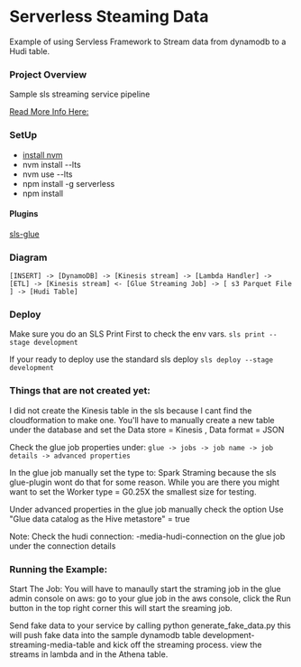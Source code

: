 # Serverless Steaming Data

Example of using Servless Framework to Stream data from dynamodb to a Hudi table.

### Project Overview

Sample sls streaming service pipeline

[Read More Info Here:](https://aws.amazon.com/blogs/big-data/build-a-serverless-pipeline-to-analyze-streaming-data-using-aws-glue-apache-hudi-and-amazon-s3/)

### SetUp

- [install nvm](https://github.com/nvm-sh/nvm#installing-and-updating)
- nvm install --lts
- nvm use --lts
- npm install -g serverless
- npm install

#### Plugins

[sls-glue](https://www.npmjs.com/package/serverless-glue)

### Diagram

```
[INSERT] -> [DynamoDB] -> [Kinesis stream] -> [Lambda Handler] -> [ETL] -> [Kinesis stream] <- [Glue Streaming Job] -> [ s3 Parquet File ] -> [Hudi Table]
```

### Deploy

Make sure you do an SLS Print First to check the env vars.
`sls print --stage development`

If your ready to deploy use the standard sls deploy
`sls deploy --stage development`

### Things that are not created yet:

I did not create the Kinesis table in the sls because I cant find the cloudformation to make one. You'll have to manually create a new table under the database and set the Data store = Kinesis , Data format = JSON

Check the glue job properties under:
`glue -> jobs -> job name -> job details -> advanced properties`

In the glue job manually set the type to: Spark Straming because the
sls glue-plugin wont do that for some reason. While you are there you might want to set
the Worker type = G0.25X the smallest size for testing.

Under advanced properties in the glue job manually check the option
Use "Glue data catalog as the Hive metastore" = true

Note: Check the hudi connection: <env>-media-hudi-connection on the glue job under the
connection details

### Running the Example:

Start The Job: You will have to manaully start the straming job in the glue admin console on aws: go to your glue job in the aws console, click the Run button in the top right corner
this will start the sreaming job.

Send fake data to your service by calling python generate_fake_data.py
this will push fake data into the sample dynamodb table development-streaming-media-table
and kick off the streaming process. view the streams in lambda and in the Athena table.
